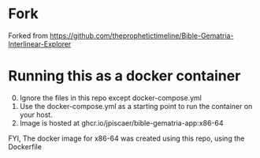 # Fork
Forked from https://github.com/theprophetictimeline/Bible-Gematria-Interlinear-Explorer

# Running this as a docker container
0. Ignore the files in this repo except docker-compose.yml
1. Use the docker-compose.yml as a starting point to run the container on your host.
2. Image is hosted at ghcr.io/jpiscaer/bible-gematria-app:x86-64

FYI, The docker image for x86-64 was created using this repo, using the Dockerfile
